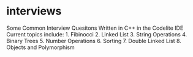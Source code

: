 # interviews
Some Common Interview Quesitons Written in C++ in the Codelite IDE <br />
Current topics include:
    1. Fibinocci
    2. Linked List
    3. String Operations
    4. Binary Trees
    5. Number Operations
    6. Sorting
    7. Double Linked List
    8. Objects and Polymorphism

